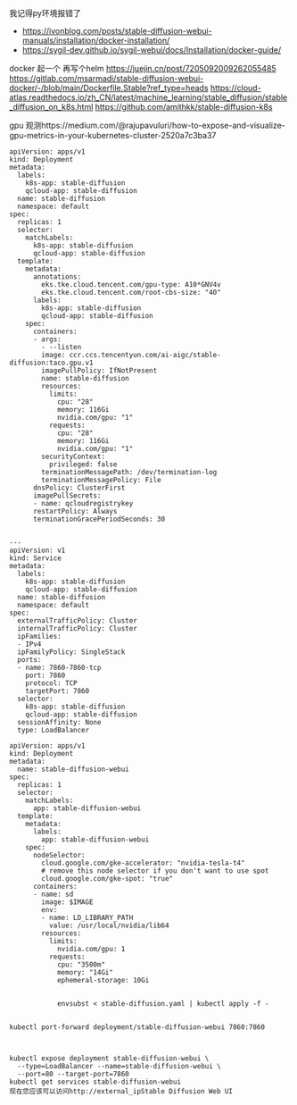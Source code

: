 我记得py环境报错了
  - https://ivonblog.com/posts/stable-diffusion-webui-manuals/installation/docker-installation/
  - https://sygil-dev.github.io/sygil-webui/docs/Installation/docker-guide/

docker 起一个 再写个helm
https://juejin.cn/post/7205092009262055485
https://gitlab.com/msarmadi/stable-diffusion-webui-docker/-/blob/main/Dockerfile.Stable?ref_type=heads
https://cloud-atlas.readthedocs.io/zh_CN/latest/machine_learning/stable_diffusion/stable_diffusion_on_k8s.html
https://github.com/amithkk/stable-diffusion-k8s


gpu 观测https://medium.com/@rajupavuluri/how-to-expose-and-visualize-gpu-metrics-in-your-kubernetes-cluster-2520a7c3ba37
```
apiVersion: apps/v1
kind: Deployment
metadata:
  labels:
    k8s-app: stable-diffusion
    qcloud-app: stable-diffusion
  name: stable-diffusion
  namespace: default
spec:
  replicas: 1
  selector:
    matchLabels:
      k8s-app: stable-diffusion
      qcloud-app: stable-diffusion
  template:
    metadata:
      annotations:
        eks.tke.cloud.tencent.com/gpu-type: A10*GNV4v
        eks.tke.cloud.tencent.com/root-cbs-size: "40"
      labels:
        k8s-app: stable-diffusion
        qcloud-app: stable-diffusion
    spec:
      containers:
      - args:
        - --listen
        image: ccr.ccs.tencentyun.com/ai-aigc/stable-diffusion:taco.gpu.v1
        imagePullPolicy: IfNotPresent
        name: stable-diffusion
        resources:
          limits:
            cpu: "28"
            memory: 116Gi
            nvidia.com/gpu: "1"
          requests:
            cpu: "28"
            memory: 116Gi
            nvidia.com/gpu: "1"
        securityContext:
          privileged: false
        terminationMessagePath: /dev/termination-log
        terminationMessagePolicy: File
      dnsPolicy: ClusterFirst
      imagePullSecrets:
      - name: qcloudregistrykey
      restartPolicy: Always
      terminationGracePeriodSeconds: 30


---
apiVersion: v1
kind: Service
metadata:
  labels:
    k8s-app: stable-diffusion
    qcloud-app: stable-diffusion
  name: stable-diffusion
  namespace: default
spec:
  externalTrafficPolicy: Cluster
  internalTrafficPolicy: Cluster
  ipFamilies:
  - IPv4
  ipFamilyPolicy: SingleStack
  ports:
  - name: 7860-7860-tcp
    port: 7860
    protocol: TCP
    targetPort: 7860
  selector:
    k8s-app: stable-diffusion
    qcloud-app: stable-diffusion
  sessionAffinity: None
  type: LoadBalancer

```






```
apiVersion: apps/v1
kind: Deployment
metadata:
  name: stable-diffusion-webui
spec:
  replicas: 1
  selector:
    matchLabels:
      app: stable-diffusion-webui
  template:
    metadata:
      labels:
        app: stable-diffusion-webui
    spec:
      nodeSelector:
        cloud.google.com/gke-accelerator: "nvidia-tesla-t4"
        # remove this node selector if you don't want to use spot
        cloud.google.com/gke-spot: "true"
      containers:
      - name: sd
        image: $IMAGE
        env:
        - name: LD_LIBRARY_PATH
          value: /usr/local/nvidia/lib64
        resources:
          limits:
            nvidia.com/gpu: 1
          requests:
            cpu: "3500m"
            memory: "14Gi"
            ephemeral-storage: 10Gi


            envsubst < stable-diffusion.yaml | kubectl apply -f -


kubectl port-forward deployment/stable-diffusion-webui 7860:7860



kubectl expose deployment stable-diffusion-webui \
  --type=LoadBalancer --name=stable-diffusion-webui \
  --port=80 --target-port=7860
kubectl get services stable-diffusion-webui
现在您应该可以访问http://external_ipStable Diffusion Web UI


```